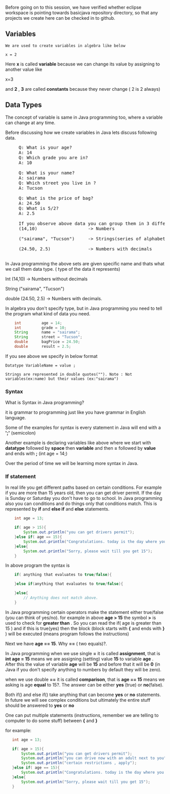 Before going on to this session, we have verified whether eclipse workspace is pointing towards basicjava repository directory, so that any projects we create here can be checked in to github.

## Variables
    We are used to create variables in algebra like below

    x = 2

   Here __x__ is called __variable__ because we can change its value by assigning to another value like 

   x=3

   and __2__ , __3__ are called __constants__ because they never change ( 2 is 2 always)

## Data Types
   The concept of variable is same in Java programming too, where a variable can change at any time.

   Before discussing how we create variables in Java lets discuss following data.

   <pre>
     Q: What is your age?  
     A: 14
     Q: Which grade you are in? 
     A: 10

     Q: What is your name? 
     A: sairama
     Q: Which street you live in ? 
     A: Tucson

     Q: What is the price of bag?
     A: 24.50
     Q: What is 5/2?
     A: 2.5

     If you observe above data you can group them in 3 different categories
     (14,10)                   -> Numbers
     
     ("sairama", "Tucson")     -> Strings(series of alphabets)

     (24.50, 2.5)              -> Numbers with decimals

</pre>

In Java programming the above sets are given specific name and thats what we call them data type. ( type of the data it represents)

Int      (14,10)   -> Numbers without decimals

String   ("sairama", "Tucson")

double   (24.50, 2.5)  -> Numbers with decimals.

In algebra you don't specify type, but in Java programming you need to tell the program what kind of data you need. 

```java
    int         age = 14;
    int         grade = 10;
    String      name = "sairama";
    String      street = "Tucson";
    double      bagPrice = 24.50;
    double      result = 2.5;
```
If you see above we specify in below format
   
    Datatype VariableName = value ;

    Strings are represented in double quotes(""). Note : Not variables(ex:name) but their values (ex:"sairama")

### Syntax
   What is Syntax in Java programming? 
   
   it is grammar to programming just like you have grammar in English language.

   Some of the examples for syntax is every statement in Java will end with a __';'__ (semicolon)
   
   Another example is declaring variables like above where we start with __datatype__ followed by __space__ then __variable__ and then __=__ followed by __value__ and ends with __;__ (int age = 14;)

   Over the period of time we will be learning more syntax in Java.

### If statement
In real life you get different paths based on certain conditions. For example if you are more than 15 years old, then you can get driver permit. If the day is Sunday or Saturday you don't have to go to school. In Java programming also you can conditions and do things only that conditions match. This is represented by __if__ and __else if__ and __else__ statements.

```java
    int age = 13;

    if( age > 15){
        System.out.println("you can get drivers permit");
    }else if( age == 15){
        System.out.println("Congratulations. today is the day where you can apply for permit.");
    }else{
        System.out.println("Sorry, please wait till you get 15");
    }
```
In above program the syntax is
```java
    if( anything that evaluates to true/false){

    }else if(anything that evaluates to true/false){

    }else{
        // Anything does not match above.
    }
```
In Java programming certain operators make the statement either true/false (you can think of yes/no). for example in above __age > 15__ the symbol __>__ is used to check for __greater than__ . 
So you can read the if( age is greater than 15 ) and if this is true(yes) then the block (block starts with __{__ and ends with __}__ ) will be executed (means program follows the instructions)

Next we have __age == 15__. Why __==__ ( two equals)?. 

In Java programming 
 when we use single __=__ it is called __assignment__, that is __int age = 15__ means we are assigning (setting) value __15__ to variable __age__ . After this the value of variable __age__ will be __15__ and before that it will be __0__ (in Java if you don't specify anything to numbers by default they will be zero).
 
 when we use double __==__ it is called __comparison__, that is __age == 15__ means we asking is age __equal__ to 15?. The answer can be either __yes__ (true) or __no__(false). 

 Both if() and else if() take anything that can become __yes__ or __no__ statements. In future we will see complex conditions but ultimately the entire stuff should be answered to __yes__ or __no__

 One can put multiple statements (instructions, remember we are telling to computer to do some stuff) between __{__ and __}__

 for example:

 ```java
    int age = 13;

    if( age > 15){
        System.out.println("you can get drivers permit");
        System.out.println("you can drive now with an adult next to you");
        System.out.println("certain restrictions , apply");
    }else if( age == 15){
        System.out.println("Congratulations. today is the day where you can apply for permit.");
    }else{
        System.out.println("Sorry, please wait till you get 15");
    }
```
